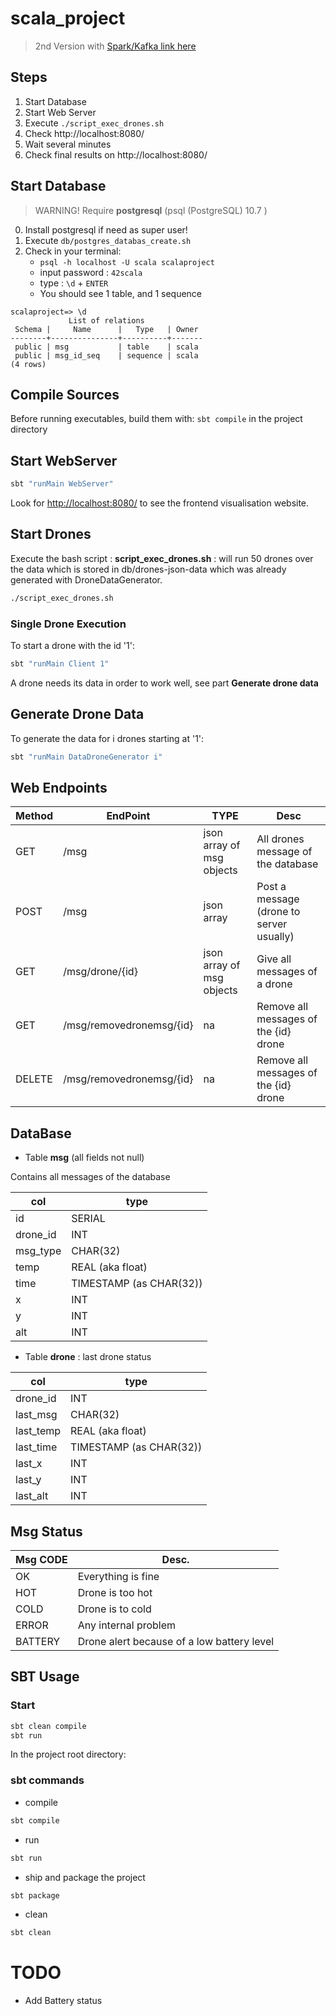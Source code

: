 # scala_project

> 2nd Version with [Spark/Kafka link here](README_CLOUD.md)

## Steps

1. Start Database
2. Start Web Server
3. Execute `./script_exec_drones.sh`
4. Check http://localhost:8080/
5. Wait several minutes
6. Check final results on http://localhost:8080/


## Start Database

> WARNING! Require **postgresql**  (psql (PostgreSQL) 10.7 )

0. Install postgresql if need as super user!
1. Execute `db/postgres_databas_create.sh`
2. Check in your terminal:
    * `psql -h localhost -U scala scalaproject`
    * input password : `42scala`
    * type : `\d` + `ENTER`
    * You should see 1 table, and 1 sequence
```
scalaproject=> \d
             List of relations
 Schema |     Name      |   Type   | Owner 
--------+---------------+----------+-------
 public | msg           | table    | scala
 public | msg_id_seq    | sequence | scala
(4 rows)
```

## Compile Sources

Before running executables, build them with: `sbt compile` in the project directory


## Start WebServer

```bash
sbt "runMain WebServer"
```

Look for [http://localhost:8080/](http://localhost:8080/) to see the frontend visualisation website.



## Start Drones

Execute the bash script : **script_exec_drones.sh** : will run 50 drones over the data which is stored in db/drones-json-data
which was already generated with DroneDataGenerator.

```bash
./script_exec_drones.sh 
```

### Single Drone Execution

To start a drone with the id '1':
```bash
sbt "runMain Client 1"
```
A drone needs its data in order to work well, see part **Generate drone data**

## Generate Drone Data

To generate the data for i drones starting at '1':
```bash
sbt "runMain DataDroneGenerator i"
```


## Web Endpoints


| Method | EndPoint | TYPE | Desc |
|--------|----------|------|------|
| GET    | /msg     | json array of msg objects | All drones message of the database |
| POST   | /msg     | json array | Post a message (drone to server usually) |
| GET    | /msg/drone/{id} | json array of msg objects | Give all messages of a drone |
| GET | /msg/removedronemsg/{id} | na | Remove all messages of the {id} drone |
| DELETE | /msg/removedronemsg/{id} | na | Remove all messages of the {id} drone |


## DataBase

* Table **msg** (all fields not null)

Contains all messages of the database

| col | type       |
|-----|------------|
| id  | SERIAL     |
| drone_id | INT |
| msg_type | CHAR(32) |
| temp | REAL (aka float) |
| time | TIMESTAMP (as CHAR(32)) |
| x | INT |
| y | INT |
| alt | INT |

* Table **drone** : last drone status

| col | type       |
|-----|------------|
| drone_id | INT |
| last_msg | CHAR(32) |
| last_temp | REAL (aka float) |
| last_time | TIMESTAMP (as CHAR(32)) |
| last_x | INT |
| last_y | INT |
| last_alt | INT |


## Msg Status

| Msg CODE | Desc. |
|----------|-------|
| OK       | Everything is fine |
| HOT      | Drone is too hot |
| COLD     | Drone is to cold |
| ERROR    | Any internal problem |
| BATTERY  | Drone alert because of a low battery level |

## SBT Usage

### Start 

```sh
sbt clean compile
sbt run
```

In the project root directory:

### sbt commands

* compile

```sh
sbt compile
```

* run

```sh
sbt run
```

* ship and package the project

```sh
sbt package
```

* clean

```sh
sbt clean
```

# TODO

* Add Battery status
